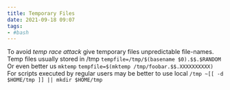 ```yaml
---
title: Temporary Files
date: 2021-09-18 09:07
tags:
- #bash
---
```


To avoid *temp race attack* give temporary files unpredictable
file-names. Temp files usually stored in /tmp `tempfile=/tmp/$(basename
$0).$$.$RANDOM` Or even better us `mktemp` `tempfile=$(mktemp
/tmp/foobar.$$.XXXXXXXXXX)` For scripts executed by regular users may be
better to use local `/tmp
~[[ -d $HOME/tmp ]] || mkdir $HOME/tmp`
